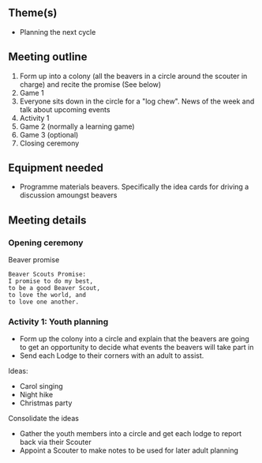
## Theme(s)

* Planning the next cycle

## Meeting outline

1. Form up into a colony (all the beavers in a circle around the scouter in charge) and recite the promise (See below)
1. Game 1
1. Everyone sits down in the circle for a "log chew". News of the week and talk about upcoming events
1. Activity 1
1. Game 2 (normally a learning game)
1. Game 3 (optional)
1. Closing ceremony

## Equipment needed

* Programme materials beavers. Specifically the idea cards for driving a discussion amoungst beavers

## Meeting details

### Opening ceremony

Beaver promise

```
Beaver Scouts Promise:
I promise to do my best,
to be a good Beaver Scout,
to love the world, and
to love one another.
```

### Activity 1: Youth planning

* Form up the colony into a circle and explain that the beavers are going to get an opportunity to decide what events the beavers will take part in
* Send each Lodge to their corners with an adult to assist.

Ideas:

* Carol singing
* Night hike
* Christmas party

Consolidate the ideas

* Gather the youth members into a circle and get each lodge to report back via their Scouter
* Appoint a Scouter to make notes to be used for later adult planning